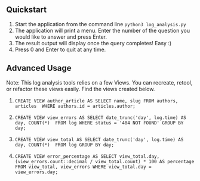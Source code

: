 ## Quickstart

1. Start the application from the command line `python3 log_analysis.py`
2. The application will print a menu. Enter the number of the question you
would like to answer and press Enter.
3. The result output will display once the query completes! Easy :)
4. Press 0 and Enter to quit at any time.

## Advanced Usage

Note: This log analysis tools relies on a few Views. You can recreate, retool,
or refactor these views easily. Find the views created below.

1. `CREATE VIEW author_article AS SELECT name, slug FROM authors, articles 
WHERE authors.id = articles.author;`

2. `CREATE VIEW view_errors AS SELECT date_trunc('day', log.time) AS day, COUNT(*) 
FROM log WHERE status = '404 NOT FOUND' GROUP BY day;`

3. `CREATE VIEW view_total AS SELECT date_trunc('day', log.time) AS day, COUNT(*) 
FROM log GROUP BY day;`

4. `CREATE VIEW error_percentage AS SELECT view_total.day, 
(view_errors.count::decimal / view_total.count) * 100 AS percentage 
FROM view_total, view_errors WHERE view_total.day = view_errors.day;`
